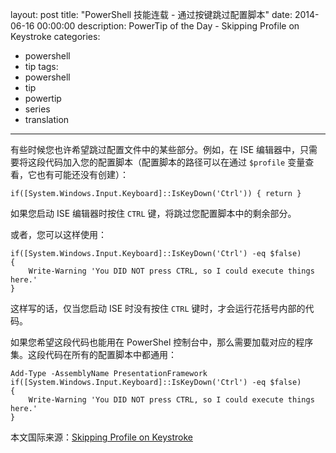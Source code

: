 layout: post
title: "PowerShell 技能连载 - 通过按键跳过配置脚本"
date: 2014-06-16 00:00:00
description: PowerTip of the Day - Skipping Profile on Keystroke
categories:
- powershell
- tip
tags:
- powershell
- tip
- powertip
- series
- translation
---
有些时候您也许希望跳过配置文件中的某些部分。例如，在 ISE 编辑器中，只需要将这段代码加入您的配置脚本（配置脚本的路径可以在通过 `$profile` 变量查看，它也有可能还没有创建）：

    if([System.Windows.Input.Keyboard]::IsKeyDown('Ctrl')) { return }

如果您启动 ISE 编辑器时按住 `CTRL` 键，将跳过您配置脚本中的剩余部分。

或者，您可以这样使用：

    if([System.Windows.Input.Keyboard]::IsKeyDown('Ctrl') -eq $false)
    {
        Write-Warning 'You DID NOT press CTRL, so I could execute things here.'
    }

这样写的话，仅当您启动 ISE 时没有按住 `CTRL` 键时，才会运行花括号内部的代码。

如果您希望这段代码也能用在 PowerShel 控制台中，那么需要加载对应的程序集。这段代码在所有的配置脚本中都通用：

    Add-Type -AssemblyName PresentationFramework
    if([System.Windows.Input.Keyboard]::IsKeyDown('Ctrl') -eq $false)
    {
        Write-Warning 'You DID NOT press CTRL, so I could execute things here.'
    }

<!--more-->
本文国际来源：[Skipping Profile on Keystroke](http://community.idera.com/powershell/powertips/b/tips/posts/skipping-profile-on-keystroke)

